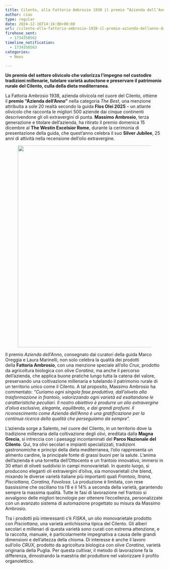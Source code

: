 ```yaml
---
title: Cilento, alla Fattoria Ambrosio 1938 il premio “Azienda dell’Anno” dalla guida Flos Olei 2025
author: ciao
type: regular
date: 2024-12-16T14:16:00+00:00
url: /cilento-alla-fattoria-ambrosio-1938-il-premio-azienda-dellanno-dalla-guida-flos-olei-2025/
firehose_sent:
  - 1734358562
timeline_notification:
  - 1734358563
categories:
  - News

---
```

 

**Un premio del settore olivicolo che valorizza l’impegno nel custodire tradizioni millenarie, tutelare varietà autoctone e preservare il patrimonio rurale del Cilento, culla della dieta mediterranea**.

La Fattoria Ambrosio 1938, azienda olivicola nel cuore del Cilento, ottiene il&nbsp;**premio “Azienda dell’Anno”**&nbsp;nella categoria&nbsp;_The Best_, una menzione attribuita a sole 20 realtà secondo la guida&nbsp;**Flos Olei 2025**&nbsp;&#8211; un atlante olivicolo che racconta le migliori 500 aziende dai cinque continenti descrivendone gli oli extravergini di punta.&nbsp;**Massimo Ambrosio**, terza generazione e titolare dell’azienda, ha ritirato il premio domenica 15 dicembre al&nbsp;**The Westin Excelsior Rome**, durante la cerimonia di presentazione della guida, che quest’anno celebra il suo&nbsp;**Silver Jubilee**, 25 anni di attività nella recensione dell’olio extravergine.<figure class="wp-block-image aligncenter size-large is-resized">

<img decoding="async" src="images/wp-content/uploads/2024/12/fattoria-amborosio_guida-flos-olei-2025_azienda-dell-anno.jpg?w=1000" alt="" class="wp-image-3019" style="width:642px;height:auto" /> </figure> 

Il premio&nbsp;_Azienda dell’Anno_, consegnato dai curatori della guida Marco Oreggia e Laura Marinelli, non solo celebra la qualità dei prodotti della&nbsp;**Fattoria Ambrosio**, con una menzione speciale all’olio&nbsp;_Crux_, prodotto da agricoltura biologica con olive&nbsp;_Coratina_, ma anche il percorso dell’azienda, che applica buone pratiche lungo tutta la catena del valore, preservando una coltivazione millenaria e tutelando il patrimonio rurale di un territorio unico come il Cilento. A tal proposito, Massimo Ambrosio ha commentato:&nbsp;_&#8220;Curiamo ogni singola fase produttiva, dall’oliveto alla trasformazione in frantoio, valorizzando ogni varietà ed esaltandone le caratteristiche peculiari. Il nostro obiettivo è produrre un olio extravergine d’oliva esclusivo, elegante, equilibrato, e dai grandi profumi. Il riconoscimento come Azienda dell’Anno è una gratificazione per la continua ricerca della qualità che perseguiamo da sempre&#8221;._

L’azienda sorge a Salento, nel cuore del Cilento, in un territorio dove la tradizione millenaria della coltivazione degli olivi, ereditata dalla&nbsp;**Magna Grecia**, si intreccia con i paesaggi incontaminati del&nbsp;**Parco Nazionale del Cilento**. Qui, tra olivi secolari e impianti specializzati, tradizioni gastronomiche e principi della dieta mediterranea, l’olio rappresenta un alimento cardine, la principale fonte di grassi buoni per la salute. L’anima dell’azienda è una torretta dell’Ottocento e un frantoio innovativo, immersi in 30 ettari di oliveti suddivisi in campi monovarietali. In questo luogo, si producono eleganti oli extravergini d’oliva, sia monovarietali che blend, mixando le diverse varietà italiane più importanti quali&nbsp;_Frantoio, Itrana, Pisciottana, Coratina, Favolosa_. La produzione è limitata, con rese bassissime che oscillano tra l’8 e il 14% a seconda della varietà, garantendo sempre la massima qualità. Tutte le fasi di lavorazione nel frantoio si avvalgono delle migliori tecnologie per ottenere l’eccellenza, personalizzate con un avanzato sistema di automazione progettato su misura da Massimo Ambrosio.

Tra i prodotti più interessanti c’è _FISKA_, un olio monovarietale prodotto con _Pisciottana_, una varietà antichissima tipica del Cilento. Gli alberi secolari e millenari di questa varietà sono curati con estrema attenzione, e la raccolta, manuale, è particolarmente impegnativa a causa delle grandi dimensioni e dell’altezza della chioma. Di interesse è anche il lavoro sull’olio _CRUX_, prodotto da agricoltura biologica con olive _Coratina_, varietà originaria della Puglia. Per questa cultivar, il metodo di lavorazione fa la differenza, dimostrando la maestria del produttore nel valorizzare il profilo organolettico.